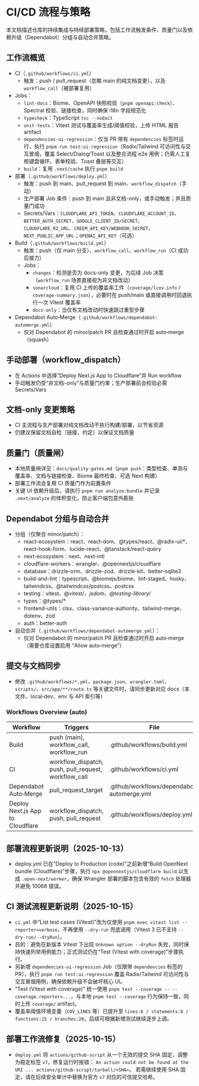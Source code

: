 # CI/CD 流程与策略
本文档描述仓库的持续集成与持续部署策略，包括工作流触发条件、质量门以及依赖升级（Dependabot）分组与自动合并策略。

## 工作流概览
- CI（`.github/workflows/ci.yml`）
  - 触发：push / pull_request（忽略 main 的纯文档变更），以及 `workflow_call`（被部署复用）
- Jobs：
    - `lint-docs`：Biome、OpenAPI 快照校验（`pnpm openapi:check`）、Spectral 校验、链接检查，同时确保 i18n 字段规范化
    - `typecheck`：TypeScript `tsc --noEmit`
    - `unit-tests`：Vitest 测试与覆盖率生成/阈值校验，上传 HTML 报告 artifact
    - `dependencies-ui-regression`：仅当 PR 带有 `dependencies` 标签时运行，执行 `pnpm run test:ui-regression`（Radix/Tailwind 可访问性与交互冒烟，覆盖 Select/Dialog/Toast 以及整合流程 e2e 用例；仍需人工复核键盘循环、表单校验、Toast 叠层等交互）
    - `build`：复用 `.next/cache` 执行 `pnpm build`
- 部署（`.github/workflows/deploy.yml`）
  - 触发：push 到 main、pull_request 到 main、`workflow_dispatch`（手动）
  - 生产部署 Job 条件：push 到 main 且非文档-only，或手动触发；并且质量门成功
  - Secrets/Vars：`CLOUDFLARE_API_TOKEN`、`CLOUDFLARE_ACCOUNT_ID`、`BETTER_AUTH_SECRET`、`GOOGLE_CLIENT_ID/SECRET`、`CLOUDFLARE_R2_URL`、`CREEM_API_KEY/WEBHOOK_SECRET`、`NEXT_PUBLIC_APP_URL`；`OPENAI_API_KEY`（可选）
- Build（`.github/workflows/build.yml`）
  - 触发：push（仅 main 分支）、`workflow_call`、`workflow_run`（CI 成功后接力）
  - Jobs：
    - `changes`：检测是否为 docs-only 变更，为后续 Job 决策（`workflow_run` 场景直接视为非文档改动）
    - `sonarcloud`：复用 CI 上传的覆盖率工件（`coverage/lcov.info` / `coverage-summary.json`），必要时在 push/main 或直接调用时回退执行一次 Vitest 覆盖率
    - `docs-only`：当仅有文档改动时快速跳过重型步骤
- Dependabot Auto‑Merge（`.github/workflows/dependabot-automerge.yml`）
  - 仅对 Dependabot 的 minor/patch PR 且检查通过时开启 auto‑merge（squash）

## 手动部署（workflow_dispatch）
- 在 Actions 中选择“Deploy Next.js App to Cloudflare”并 Run workflow
- 手动触发仍受“非文档-only”与质量门约束；生产部署前会校验必需 Secrets/Vars

## 文档-only 变更策略
- CI 主流程与生产部署对纯文档改动不执行构建/部署，以节省资源
- 仍建议保留文档自检（链接、约定）以保证文档质量

## 质量门（质量闸）
- 本地质量闸详见：`docs/quality-gates.md`（`pnpm push`：类型检查、单测与覆盖率、文档与链接检查、Biome 最终检查、可选 Next 构建）
- 部署工作流会复用 CI 质量门作为前置条件
- 关键 UI 依赖升级后，请执行 `pnpm run analyze:bundle` 并记录 `.next/analyze` 的体积变化，防止客户端包意外膨胀

## Dependabot 分组与自动合并
- 分组（仅聚合 minor/patch）：
  - react-ecosystem：react、react-dom、@types/react、@radix-ui/*、react-hook-form、lucide-react、@tanstack/react-query
  - next-ecosystem：next、next-intl
  - cloudflare-workers：wrangler、@opennextjs/cloudflare
  - database：drizzle-orm、drizzle-zod、drizzle-kit、better-sqlite3
  - build-and-lint：typescript、@biomejs/biome、lint-staged、husky、tailwindcss、@tailwindcss/postcss、postcss
  - testing：vitest、@vitest/*、jsdom、@testing-library/*
  - types：@types/*
  - frontend-utils：clsx、class-variance-authority、tailwind-merge、dotenv、zod
  - auth：better-auth
- 自动合并（`.github/workflows/dependabot-automerge.yml`）：
  - 仅对 Dependabot 的 minor/patch PR 且检查通过时开启 auto‑merge（需要仓库设置启用 “Allow auto‑merge”）

## 提交与文档同步
- 修改 `.github/workflows/*.yml`、`package.json`、`wrangler.toml`、`scripts/`、`src/app/**/route.ts` 等关键文件时，请同步更新对应 docs（本文件、local‑dev、env 与 API 索引等）


<!-- DOCSYNC:WORKFLOWS_TABLE START -->
### Workflows Overview (auto)
| Workflow | Triggers | File |
| --- | --- | --- |
| Build | push (main), workflow_call, workflow_run | .github/workflows/build.yml |
| CI | workflow_dispatch, push, pull_request, workflow_call | .github/workflows/ci.yml |
| Dependabot Auto‑Merge | pull_request_target | .github/workflows/dependabot-automerge.yml |
| Deploy Next.js App to Cloudflare | workflow_dispatch, push, pull_request | .github/workflows/deploy.yml |
<!-- DOCSYNC:WORKFLOWS_TABLE END -->

<!-- sync: workflows updated in build.yml; table kept in sync by autogen -->

## 部署流程更新说明（2025-10-13）
- deploy.yml 已在“Deploy to Production (code)”之前新增“Build OpenNext bundle (Cloudflare)”步骤，执行 `npx @opennextjs/cloudflare build` 以生成 `.open-next/worker`，确保 Wrangler 部署的脚本包含有效的 `fetch` 处理器并避免 10068 错误。

## CI 测试流程更新说明（2025-10-15）
- `ci.yml` 中“List test cases (Vitest)”改为仅使用 `pnpm exec vitest list --reporter=verbose`，不再使用 `--dry-run` 兜底调用（Vitest 3 已不支持 `--dry-run/--dryRun`）。
- 目的：避免在新版本 Vitest 下出现 `Unknown option --dryRun` 失败，同时保持快速列举用例能力；正式测试仍在“Test (Vitest with coverage)”步骤执行。
- 另新增 `dependencies-ui-regression` Job（仅限带 `dependencies` 标签的 PR），执行 `pnpm run test:ui-regression` 覆盖 Radix/Tailwind 可访问性与交互冒烟用例，确保依赖升级不会破坏核心 UI。
- “Test (Vitest with coverage)” 统一使用 `pnpm test --coverage -- --coverage.reporter=...`，与本地 `pnpm test --coverage` 行为保持一致，同时上传 `coverage/` artifact。
- 覆盖率阈值环境变量（`COV_LINES` 等）已提升至 `lines:6 / statements:6 / functions:15 / branches:20`，后续可根据新增测试继续逐步上调。

## 部署工作流修复（2025-10-15）
- `deploy.yml` 将 `actions/github-script` 从一个无效的提交 SHA 固定，调整为稳定标签 `v7`，修复运行时报错：
  `An action could not be found at the URI ... actions/github-script/tarball/<SHA>`。
  若需继续使用 SHA 固定，请在后续安全审计中替换为官方 `v7` 对应的可信提交哈希。
